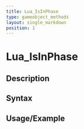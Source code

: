 ```yaml
---
title: Lua_IsInPhase
type: gameobject_methods
layout: single_markdown
position: 1
---
```


# Lua_IsInPhase

## Description

## Syntax

## Usage/Example


